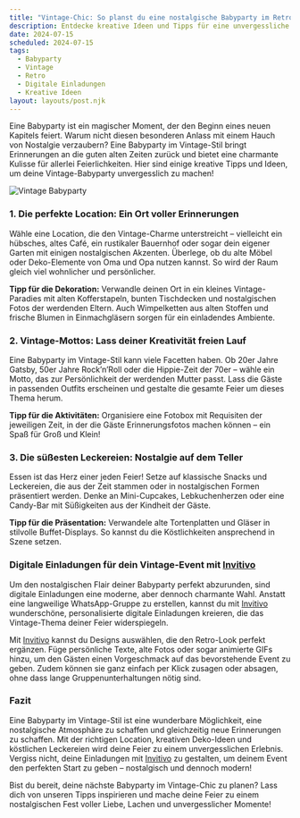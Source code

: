 ```yaml
---
title: "Vintage-Chic: So planst du eine nostalgische Babyparty im Retro-Stil"
description: Entdecke kreative Ideen und Tipps für eine unvergessliche Babyparty im Vintage-Look, inklusive personalisierter digitaler Einladungen, die den besonderen Flair deiner Feier unterstreichen.
date: 2024-07-15
scheduled: 2024-07-15
tags:
  - Babyparty
  - Vintage
  - Retro
  - Digitale Einladungen
  - Kreative Ideen
layout: layouts/post.njk
---
```


Eine Babyparty ist ein magischer Moment, der den Beginn eines neuen Kapitels feiert. Warum nicht diesen besonderen Anlass mit einem Hauch von Nostalgie verzaubern? Eine Babyparty im Vintage-Stil bringt Erinnerungen an die guten alten Zeiten zurück und bietet eine charmante Kulisse für allerlei Feierlichkeiten. Hier sind einige kreative Tipps und Ideen, um deine Vintage-Babyparty unvergesslich zu machen!

![Vintage Babyparty](/img/vintage-babyparty.webp)

### 1. **Die perfekte Location: Ein Ort voller Erinnerungen**

Wähle eine Location, die den Vintage-Charme unterstreicht – vielleicht ein hübsches, altes Café, ein rustikaler Bauernhof oder sogar dein eigener Garten mit einigen nostalgischen Akzenten. Überlege, ob du alte Möbel oder Deko-Elemente von Oma und Opa nutzen kannst. So wird der Raum gleich viel wohnlicher und persönlicher.

**Tipp für die Dekoration:** Verwandle deinen Ort in ein kleines Vintage-Paradies mit alten Kofferstapeln, bunten Tischdecken und nostalgischen Fotos der werdenden Eltern. Auch Wimpelketten aus alten Stoffen und frische Blumen in Einmachgläsern sorgen für ein einladendes Ambiente.

### 2. **Vintage-Mottos: Lass deiner Kreativität freien Lauf**

Eine Babyparty im Vintage-Stil kann viele Facetten haben. Ob 20er Jahre Gatsby, 50er Jahre Rock’n’Roll oder die Hippie-Zeit der 70er – wähle ein Motto, das zur Persönlichkeit der werdenden Mutter passt. Lass die Gäste in passenden Outfits erscheinen und gestalte die gesamte Feier um dieses Thema herum.

**Tipp für die Aktivitäten:** Organisiere eine Fotobox mit Requisiten der jeweiligen Zeit, in der die Gäste Erinnerungsfotos machen können – ein Spaß für Groß und Klein!

### 3. **Die süßesten Leckereien: Nostalgie auf dem Teller**

Essen ist das Herz einer jeden Feier! Setze auf klassische Snacks und Leckereien, die aus der Zeit stammen oder in nostalgischen Formen präsentiert werden. Denke an Mini-Cupcakes, Lebkuchenherzen oder eine Candy-Bar mit Süßigkeiten aus der Kindheit der Gäste.

**Tipp für die Präsentation:** Verwandele alte Tortenplatten und Gläser in stilvolle Buffet-Displays. So kannst du die Köstlichkeiten ansprechend in Szene setzen.

### **Digitale Einladungen für dein Vintage-Event mit [Invitivo](https://invitivo.com/create)**

Um den nostalgischen Flair deiner Babyparty perfekt abzurunden, sind digitale Einladungen eine moderne, aber dennoch charmante Wahl. Anstatt eine langweilige WhatsApp-Gruppe zu erstellen, kannst du mit [Invitivo](https://invitivo.com/) wunderschöne, personalisierte digitale Einladungen kreieren, die das Vintage-Thema deiner Feier widerspiegeln.

Mit [Invitivo](https://invitivo.com/) kannst du Designs auswählen, die den Retro-Look perfekt ergänzen. Füge persönliche Texte, alte Fotos oder sogar animierte GIFs hinzu, um den Gästen einen Vorgeschmack auf das bevorstehende Event zu geben. Zudem können sie ganz einfach per Klick zusagen oder absagen, ohne dass lange Gruppenunterhaltungen nötig sind.

### **Fazit**

Eine Babyparty im Vintage-Stil ist eine wunderbare Möglichkeit, eine nostalgische Atmosphäre zu schaffen und gleichzeitig neue Erinnerungen zu schaffen. Mit der richtigen Location, kreativen Deko-Ideen und köstlichen Leckereien wird deine Feier zu einem unvergesslichen Erlebnis. Vergiss nicht, deine Einladungen mit [Invitivo](https://invitivo.com) zu gestalten, um deinem Event den perfekten Start zu geben – nostalgisch und dennoch modern!

Bist du bereit, deine nächste Babyparty im Vintage-Chic zu planen? Lass dich von unseren Tipps inspirieren und mache deine Feier zu einem nostalgischen Fest voller Liebe, Lachen und unvergesslicher Momente!
